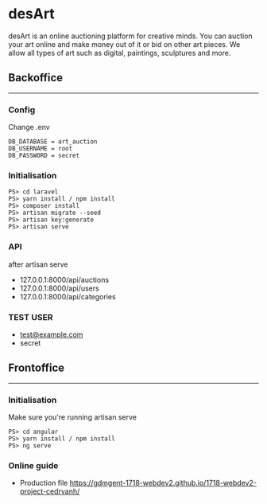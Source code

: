desArt
============================

desArt is an online auctioning platform for creative minds. You can auction your art online and make money out of it or bid on other art pieces. We allow all types of art such as digital, paintings, sculptures and more.

## Backoffice 
--- 

### Config

Change .env
```
DB_DATABASE = art_auction
DB_USERNAME = root
DB_PASSWORD = secret
```

### Initialisation

```
PS> cd laravel
PS> yarn install / npm install
PS> composer install
PS> artisan migrate --seed
PS> artisan key:generate
PS> artisan serve
```

### API
after artisan serve

- 127.0.0.1:8000/api/auctions
- 127.0.0.1:8000/api/users
- 127.0.0.1:8000/api/categories

### TEST USER

- test@example.com
- secret

## Frontoffice
---

### Initialisation
Make sure you're running artisan serve

```
PS> cd angular
PS> yarn install / npm install
PS> ng serve
```

### Online guide

 - Production file <https://gdmgent-1718-webdev2.github.io/1718-webdev2-project-cedrvanh/>

